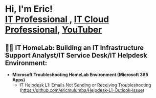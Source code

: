 <h1>Hi, I'm Eric! <br/><a href="https://github.com/ericmulumba">IT Professional </a>, <a href="https://www.linkedin.com/in/ericmulumba/"> IT Cloud Professional</a>, <a href="https://www.youtube.com/c/@TechbyEric">YouTuber</a></h1>

<h2>👨‍💻 IT HomeLab: Building an IT Infrastructure Support Analyst/IT Service Desk/IT Helpdesk Environment:</h2>

- <b> Microsoft Troubleshooting HomeLab Environment (Microsoft 365 Apps)</b>
  - IT Helpdesk L1: Emails Not Sending or Receiving Troubleshooting (https://github.com/ericmulumba/Helpdesk-L1-Outlook-Issue)
